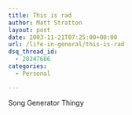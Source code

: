 ```yaml
---
title: This is rad
author: Matt Stratton
layout: post
date: 2003-11-21T07:25:00+00:00
url: /life-in-general/this-is-rad
dsq_thread_id:
  - 28247686
categories:
  - Personal

---
```

Song Generator Thingy